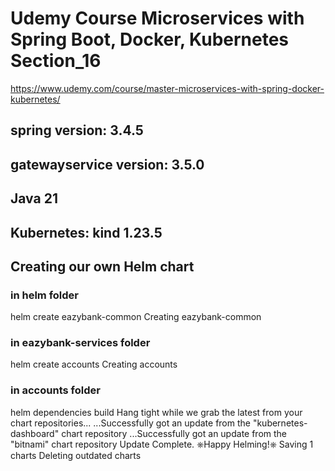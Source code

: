 # Udemy Course Microservices with Spring Boot, Docker, Kubernetes Section_16
https://www.udemy.com/course/master-microservices-with-spring-docker-kubernetes/
## spring version: 3.4.5
## gatewayservice version: 3.5.0
## Java 21
## Kubernetes: kind 1.23.5 


## Creating our own Helm chart

### in helm folder
helm create eazybank-common
Creating eazybank-common

### in eazybank-services folder
helm create accounts
Creating accounts

### in accounts folder
helm dependencies build
Hang tight while we grab the latest from your chart repositories...
...Successfully got an update from the "kubernetes-dashboard" chart repository
...Successfully got an update from the "bitnami" chart repository
Update Complete. ⎈Happy Helming!⎈
Saving 1 charts
Deleting outdated charts
